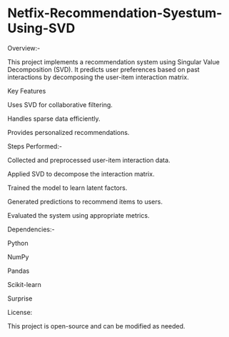 # Netfix-Recommendation-Syestum-Using-SVD

Overview:-

This project implements a recommendation system using Singular Value Decomposition (SVD). It predicts user preferences based on past interactions by decomposing the user-item interaction matrix.

Key Features

Uses SVD for collaborative filtering.

Handles sparse data efficiently.

Provides personalized recommendations.



Steps Performed:-

Collected and preprocessed user-item interaction data.

Applied SVD to decompose the interaction matrix.

Trained the model to learn latent factors.

Generated predictions to recommend items to users.

Evaluated the system using appropriate metrics.



Dependencies:-

Python

NumPy

Pandas

Scikit-learn

Surprise



License:

This project is open-source and can be modified as needed.

